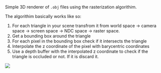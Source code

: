 Simple 3D renderer of `.obj` files using the rasterization algorithim.

The algorithim basically works like so:

1. For each triangle in your scene transfrom it from world space -> camera space -> screen space -> NDC space -> raster space.
2. Get a bounding box around the triangle
3. For each pixel in the bounding box check if it intersects the triangle
4. Interpolate the z coordinate of the pixel with barycentric coordinates
5. Use a depth buffer with the interpolated z coordinate to check if the triangle is occluded or not. If it is discard it.

![](examples/dragon.ppm)
